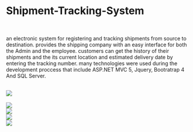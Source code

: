 # Shipment-Tracking-System
<br/>
 <p>an electronic system for registering and tracking shipments from source to destination. provides the shipping company with an easy interface for both the Admin and the employee. customers can get the history of their shipments and the its current location and estimated delivery date by entering the tracking number. many technologies were used during the development proccess that include ASP.NET MVC 5, Jquery, Bootratrap 4 And SQL Server.</p>
<br/>
<img style="border-width: thin;border-color:black" src="http://Albusaymi.com/assets/img/STS-Screens/1.png">
<br/>

<br>
<img src="http://Albusaymi.com/assets/img/STS-Screens/3.png">
<br>
<img src="http://Albusaymi.com/assets/img/STS-Screens/4.png">
<br>
<img src="http://Albusaymi.com/assets/img/STS-Screens/5.png">
<br>
<img src="http://Albusaymi.com/assets/img/STS-Screens/6.png">

